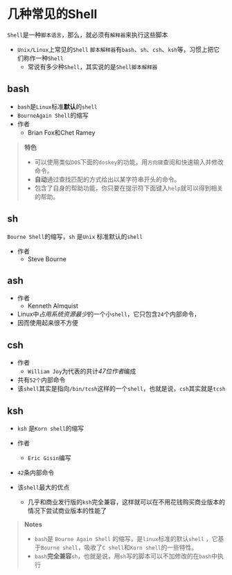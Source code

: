 # 几种常见的Shell

`Shell`是一种`脚本语言`，那么，就必须有`解释器`来执行这些脚本

- `Unix/Linux`上常见的`Shell` `脚本解释器`有`bash`、`sh`、`csh`、`ksh`等，习惯上把它们称作一种`Shell`
   - 常说有多少种`Shell`，其实说的是`Shell脚本解释器`

 ## bash
- `bash`是`Linux`标准**默认**的`shell`
- `BourneAgain Shell`的缩写
- 作者
   - Brian Fox和Chet Ramey

> **特色**  
> - 可以使用类似`DOS`下面的`doskey`的功能，用`方向键`查阅和快速输入并修改命令。
> - **自动**通过查找匹配的方式给出以某字符串开头的命令。
> - 包含了自身的帮助功能，你只要在提示符下面键入`help`就可以得到相关的帮助。


## sh
`Bourne Shell`的缩写，`sh` 是`Unix` 标准默认的`shell`

- 作者
   - Steve Bourne

## ash
- 作者
   - Kenneth Almquist
- Linux中*占用系统资源最少*的一个小`shell`，它只包含`24`个内部命令，
- 因而使用起来很不方便   

## csh
- 作者
   - `William Joy`为代表的共计*47位作者*编成
- 共有`52个`内部命令
- 该`shell`其实是指向`/bin/tcsh`这样的一个`shell`，也就是说，`csh`其实就是`tcsh`   

## ksh
- `ksh` 是`Korn shell`的缩写
- 作者
   - `Eric Gisin`编写

- `42`条内部命令  
- 该`shell`最大的优点
    - 几乎和商业发行版的`ksh`完全兼容，这样就可以在不用花钱购买商业版本的情况下尝试商业版本的性能了 

>  **Notes**   
> - `bash`是 `Bourne Again Shell` 的缩写，是`linux`标准的默认`shell` ，它基于`Bourne shell`，吸收了`C shell`和`Korn shell`的一些特性。
> - `bash`**完全兼容**`sh`，也就是说，用`sh`写的脚本可以不加修改的在`bash`中执行  